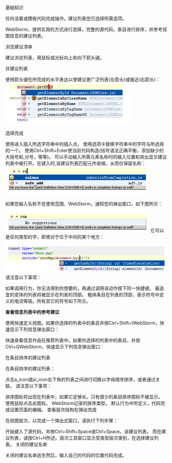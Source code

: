 基础知识

任何活着或模板代码完成操作。建议列表您已选择所需选项。

WebStorm，提供实用的方式进行选择，完整的源代码，条目进行排序，并参考视图信息的建议列表。

浏览建议清单

建议浏览列表，用鼠标或光标向上和向下箭头键。

并建议列表

使用箭头键在所完成的水平表达以使建议更广泛列表(左箭头)或接近(右箭头)：
![](image/screenshot_1475142489147.png)


选择完成

使用进入插入所选字符串中的插入点。
使用选项卡替换字符串中的字符与所选择的一个。
使用Ctrl+Shift+Enter使当前代码构造(括号语法正确平衡，添加缺少的大括号和,分号，等等)。
可以手动输入所需元素名称时的输入位置和突出显示建议列表中被打开。在键入时,该建议列表匹配元件收缩，从而仅保留名称：
![](image/screenshot_1475142505327.png)

如果您输入名称不在使用范围、WebStorm，通知您的弹出窗口，如下图所示：


![](image/screenshot_1475142527949.png)
它可以是任何类型的字，即使对于位于中间的某个地方：

![](image/screenshot_1475142557710.png)
请注意以下事项：

如果调用行为，你无法得到你想要的，再通过调用该动作按下同一快捷键。
最适宜的变体的列表将被显示在列表的顶部。
粗体条目在列表的顶部，表示符号中定义的电流等级。所有其它的符号如下所示。


**查看信息列表中的参考建议**

使用快速定义视图。如果你选择的列表中的条目并按Ctrl+Shift+IWebStorm，快速显示下列信息弹出窗口：

快速查看信息作品在推荐列表中。如果你选择的列表中的条目，并按Ctrl+QWebStorm，快速显示下列信息弹出窗口：

在条目排序的建议列表

在条目排序的建议列表：

点击a_icon或pi_icon右下角的列表之间进行切换以字母顺序排序，或者通过关联。
请注意以下事项：

排序图标将出现在列表中，如果它足够长。只有很少的条目排序图标不被显示。
使用鼠标点击此图标。
WebStorm记录的排序类型。
默认行为中所定义，代码完成设置页面的编辑。
查看层次结构在弹出完成

在视图层次，以完成一个弹出式窗口，请执行下列步骤：

开始键入了源代码，并按Ctrl+Shift+Space或Ctrl+Space。该建议列表。
而在建议列表，请按Ctrl+H所述。层次工具窗口显示受类型层次类别，在选择建议列表。
关闭的建议名单

关闭的建议名单逃生然后，输入自己的代码的位置代码完成。
